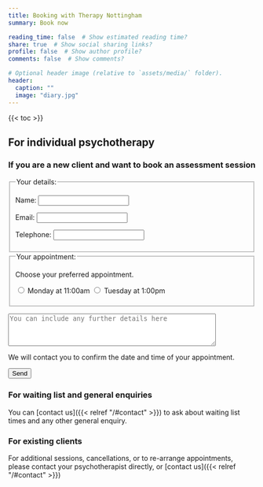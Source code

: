 ```yaml
---
title: Booking with Therapy Nottingham
summary: Book now

reading_time: false  # Show estimated reading time?
share: true  # Show social sharing links?
profile: false  # Show author profile?
comments: false  # Show comments?

# Optional header image (relative to `assets/media/` folder).
header:
  caption: ""
  image: "diary.jpg"
---
```

{{< toc >}}
## For individual psychotherapy

### If you are a new client and want to book an assessment session
<!--
{{% callout warning %}}
<p>Sorry, currently we have no availability for new clients.</p>
{{% /callout %}}
-->
<form name="webassessmentbooking" method="POST" action="/message/thankyou" autocomplete="on" data-netlify-recaptcha="true" data-netlify="true">
  <fieldset>
    <legend>Your details:</legend>
  <p>
    <label>Name: <input type="text" name="name" /></label>    
  </p>
  <p>
    <label>Email: <input type="text" name="email" /></label> 
  </p>
  <p>
    <label>Telephone: <input type="text" name="telephone" /></label> 
  </fieldset>
  <fieldset>
    <legend>Your appointment:</legend>
    <p>Choose your preferred appointment.</p>
    <p>
      <label><input type="radio" name="appt" value="Monday 11:00"> Monday at 11:00am</label>
      <label><input type="radio" name="appt" value="Tuesday 13:00"> Tuesday at 1:00pm</label>
    </p>
    <!-- <p><label><input type="radio" name="appt" value="Wednesday 14:00"> Monday at 2:00pm</label></p> -->
  </fieldset>
  <p><textarea name="message" rows="4" cols="50" placeholder="You can include any further details here"></textarea></p>
  <p>We will contact you to confirm the date and time of your appointment.</p>
  <div data-netlify-recaptcha="true"></div>
  <p>
    <button type="submit">Send</button>
  </p>
</form>

### For waiting list and general enquiries
  
You can [contact us]({{< relref "/#contact" >}}) to ask about waiting list times and any other general enquiry.

### For existing clients

For additional sessions, cancellations, or to re-arrange appointments, please contact your psychotherapist directly, or [contact us]({{< relref "/#contact" >}})
